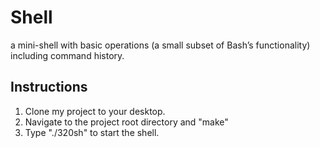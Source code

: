 # Shell
a mini-shell with basic operations (a small subset of Bash’s functionality)
including command history.

## Instructions
1. Clone my project to your desktop.
2. Navigate to the project root directory and "make"
3. Type "./320sh" to start the shell.
